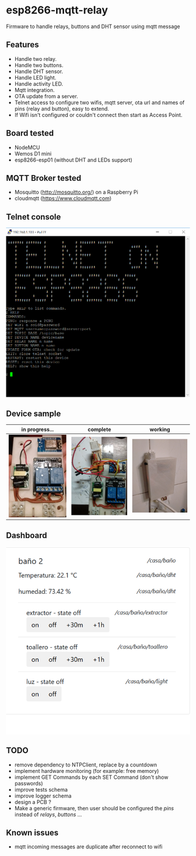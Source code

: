 # esp8266-mqtt-relay
Firmware to handle relays, buttons and DHT sensor using mqtt message

## Features
* Handle two relay.
* Handle two buttons.
* Handle DHT sensor.
* Handle LED light.
* Handle activity LED.
* Mqtt integration.
* OTA update from a server.
* Telnet access to configure two wifis, mqtt server, ota url and names of pins (relay and button), easy to extend.
* If Wifi isn't configured or couldn't connect then start as Access Point.

## Board tested
* NodeMCU
* Wemos D1 mini
* esp8266-esp01 (without DHT and LEDs support)

## MQTT Broker tested
* Mosquitto (http://mosquitto.org/) on a Raspberry Pi
* cloudmqtt (https://www.cloudmqtt.com)

## Telnet console
![Telnet console](https://github.com/nelopauselli/esp8266-mqtt-relay/raw/master/doc/telnet-screenshot.png  "")

## Device sample
in progress...| complete | working
--- | --- | ---
![Device in progress](https://github.com/nelopauselli/esp8266-mqtt-relay/raw/master/doc/device-1.jpg  "") | ![Device complete](https://github.com/nelopauselli/esp8266-mqtt-relay/raw/master/doc/device-2.jpg  "") | ![Device working](https://github.com/nelopauselli/esp8266-mqtt-relay/raw/master/doc/device-3.jpg  "") 

## Dashboard
![Dashboard console](https://github.com/nelopauselli/esp8266-mqtt-relay/raw/master/doc/dashboard-1.png  "")

## TODO
* remove dependency to NTPClient, replace by a countdown
* implement hardware monitoring (for example: free memory)
* implement GET Commands by each SET Command (don't show passwords)
* improve tests schema
* improve logger schema
* design a PCB ?
* Make a generic firmware, then user should be configured the *pins* instead of *relays*, *buttons* ...

## Known issues
* mqtt incoming messages are duplicate after reconnect to wifi 